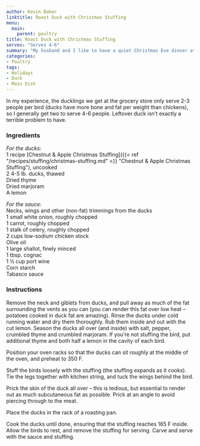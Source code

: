 ```yaml
---
author: Kevin Baker
linktitle: Roast Duck with Christmas Stuffing
menu:
  main:
    parent: poultry
title: Roast Duck with Christmas Stuffing
serves: "Serves 4-6"
summary: "My husband and I like to have a quiet Christmas Eve dinner at home, as Christmas day is joyfully busy with visits to family and friends. Duck is what I made the first year we celebrated Christmas together at home, and we’ve stuck with it. Here, the duck is stuffed with a rich and festive dressing including chestnuts, sausage, apples and the livers from the ducks. A reduced pan sauce with port wine guilds the lily. With so spectacular a main dish, not much else is needed - steamed asparagus tossed in melted butter, and perhaps some fingerling potatoes roasted in duck fat until golden and crisp."
categories:
- Poultry
tags:
- Holidays
- Duck
- Main Dish
---
```

In my experience, the ducklings we get at the grocery store only serve 2-3 people per bird (ducks have more bone and fat per weight than chickens), so I generally get two to serve 4-6 people. Leftover duck isn’t exactly a terrible problem to have.

### Ingredients

<div class="ingredient-list">

*For the ducks:*  
1 recipe [Chestnut & Apple Christmas Stuffing]({{< ref "/recipes/stuffing/christmas-stuffing.md" >}} "Chestnut & Apple Christmas Stuffing"), uncooked  
2 4-5 lb. ducks, thawed  
Dried thyme  
Dried marjoram  
A lemon  
  
*For the sauce:*  
Necks, wings and other (non-fat) trimmings from the ducks  
1 small white onion, roughly chopped  
1 carrot, roughly chopped  
1 stalk of celery, roughly chopped  
2 cups low-sodium chicken stock  
Olive oil  
1 large shallot, finely minced  
1 tbsp. cognac  
1 ½ cup port wine  
Corn starch  
Tabasco sauce  

</div>

### Instructions
Remove the neck and giblets from ducks, and pull away as much of the fat surrounding the vents as you can (you can render this fat over low heat – potatoes cooked in duck fat are amazing). Rinse the ducks under cold running water and dry them thoroughly. Rub them inside and out with the cut lemon. Season the ducks all over (and inside) with salt, pepper, crumbled thyme and crumbled marjoram.  If you’re not stuffing the bird, put additional thyme and both half a lemon in the cavity of each bird.

Position your oven racks so that the ducks can sit roughly at the middle of the oven, and preheat to 350 F.

Stuff the birds loosely with the stuffing (the stuffing expands as it cooks). Tie the legs together with kitchen string, and tuck the wings behind the bird.

Prick the skin of the duck all over – this is tedious, but essential to render out as much subcutaneous fat as possible. Prick at an angle to avoid piercing through to the meat.

Place the ducks in the rack of a roasting pan.

Cook the ducks until done, ensuring that the stuffing reaches 165 F inside.  Allow the birds to rest, and remove the stuffing for serving.  Carve and serve with the sauce and stuffing.